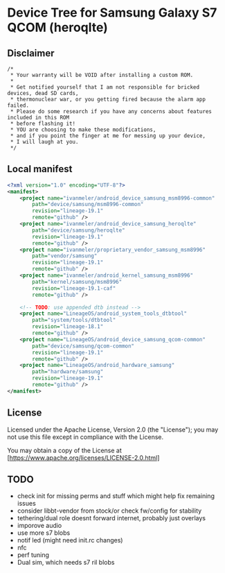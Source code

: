 # Device Tree for Samsung Galaxy S7 QCOM (heroqlte)

## Disclaimer

```xxx
/*
 * Your warranty will be VOID after installing a custom ROM.
 *
 * Get notified yourself that I am not responsible for bricked devices, dead SD cards,
 * thermonuclear war, or you getting fired because the alarm app failed.
 * Please do some research if you have any concerns about features included in this ROM
 * before flashing it!
 * YOU are choosing to make these modifications,
 * and if you point the finger at me for messing up your device,
 * I will laugh at you.
 */
```

## Local manifest

```xml
<?xml version="1.0" encoding="UTF-8"?>
<manifest>
    <project name="ivanmeler/android_device_samsung_msm8996-common"
        path="device/samsung/msm8996-common"
        revision="lineage-19.1"
        remote="github" />
    <project name="ivanmeler/android_device_samsung_heroqlte"
        path="device/samsung/heroqlte"
        revision="lineage-19.1"
        remote="github" />
    <project name="ivanmeler/proprietary_vendor_samsung_msm8996"
        path="vendor/samsung"
        revision="lineage-19.1"
        remote="github" />
    <project name="ivanmeler/android_kernel_samsung_msm8996"
        path="kernel/samsung/msm8996"
        revision="lineage-19.1-caf"
        remote="github" />

    <!-- TODO: use appended dtb instead -->
    <project name="LineageOS/android_system_tools_dtbtool"
        path="system/tools/dtbtool"
        revision="lineage-18.1"
        remote="github" />
    <project name="LineageOS/android_device_samsung_qcom-common"
        path="device/samsung/qcom-common"
        revision="lineage-19.1"
        remote="github" />
    <project name="LineageOS/android_hardware_samsung"
        path="hardware/samsung"
        revision="lineage-19.1"
        remote="github" />
</manifest>
```

## License

Licensed under the Apache License, Version 2.0 (the "License"); you may not use this file except in compliance with the License.

You may obtain a copy of the License at [https://www.apache.org/licenses/LICENSE-2.0.html]


## TODO
- check init for missing perms and stuff which might help fix remaining issues
- consider libbt-vendor from stock/or check fw/config for stability
- tethering/dual role doesnt forward internet, probably just overlays
- imporove audio
- use more s7 blobs
- notif led (might need init.rc changes)
- nfc
- perf tuning
- Dual sim, which needs s7 ril blobs
